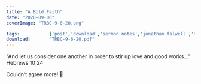 ```yaml
---
title: "A Bold Faith"
date: "2020-09-06"
coverImage: "TRBC-9-6-20.png"

tags:           ['post','download','sermon notes','jonathan falwell','trbc']
download:       "TRBC-9-6-20.pdf"
---
```


“And let us consider one another in order to stir up love and good works...” Hebrews 10:24

Couldn’t agree more! 🙌
